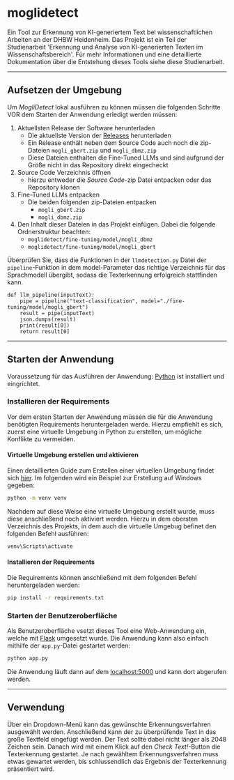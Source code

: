 # moglidetect
Ein Tool zur Erkennung von KI-generiertem Text bei wissenschaftlichen Arbeiten an der DHBW Heidenheim. Das Projekt ist ein Teil der Studienarbeit 'Erkennung und Analyse von KI-generierten Texten im Wissenschaftsbereich'. Für mehr Informationen und eine detaillierte Dokumentation über die Entstehung dieses Tools siehe diese Studienarbeit.

---

## Aufsetzen der Umgebung
Um *MogliDetect* lokal ausführen zu können müssen die folgenden Schritte VOR dem Starten der Anwendung erledigt werden müssen:
1. Aktuellsten Release der Software herunterladen
    - Die aktuellste Version der [Releases](https://github.com/mx1813/moglidetect/releases) herunterladen
    - Ein Release enthält neben dem Source Code auch noch die zip-Dateien `mogli_gbert.zip` und `mogli_dbmz.zip`
    - Diese Dateien enthalten die Fine-Tuned LLMs und sind aufgrund der Größe nicht in das Repository direkt eingecheckt
1. Source Code Verzeichnis öffnen
    - hierzu entweder die *Source Code*-zip Datei entpacken oder das Repository klonen
1. Fine-Tuned LLMs entpacken
    - Die beiden folgenden zip-Dateien entpacken
        - `mogli_gbert.zip`
        - `mogli_dbmz.zip`
1. Den Inhalt dieser Dateien in das Projekt einfügen. Dabei die folgende Ordnerstruktur beachten:
    - `moglidetect/fine-tuning/model/mogli_dbmz`
    - `moglidetect/fine-tuning/model/mogli_gbert`

Überprüfen Sie, dass die Funktionen in der `llmdetection.py` Datei der `pipeline`-Funktion in dem model-Parameter das richtige Verzeichnis für das Sprachmodell übergibt, sodass die Texterkennung erfolgreich stattfinden kann.
```
def llm_pipeline(inputText):
    pipe = pipeline("text-classification", model="./fine-tuning/model/mogli_gbert")
    result = pipe(inputText)
    json.dumps(result)
    print(result[0])
    return result[0]
```

---

## Starten der Anwendung
Voraussetzung für das Ausführen der Anwendung: [Python](https://www.python.org/downloads/) ist installiert und eingrichtet.
### Installieren der Requirements
Vor dem ersten Starten der Anwendung müssen die für die Anwendung benötigten Requirements heruntergeladen werde. Hierzu empfiehlt es sich, zuerst eine virtuelle Umgebung in Python zu erstellen, um mögliche Konflikte zu vermeiden. 
#### Virtuelle Umgebung erstellen und aktivieren
Einen detaillierten Guide zum Erstellen einer virtuellen Umgebung findet sich [hier](https://docs.python.org/3/library/venv.html). 
Im folgenden wird ein Beispiel zur Erstellung auf Windows gegeben:
```bash
python -m venv venv
```
Nachdem auf diese Weise eine virtuelle Umgebung erstellt wurde, muss diese anschließend noch aktiviert werden. Hierzu in dem obersten Verzeichnis des Projekts, in dem auch die virtuelle Umgebug befinet den folgenden Befehl ausführen:
```bash
venv\Scripts\activate
```

#### Installieren der Requirements
Die Requirements können anschließend mit dem folgenden Befehl heruntergeladen werden:
```bash
pip install -r requirements.txt
```

### Starten der Benutzeroberfläche
Als Benutzeroberfläche vsetzt dieses Tool eine Web-Anwendung ein, welche mit [Flask](https://flask.palletsprojects.com/en/3.0.x/) umgesetzt wurde. Die Anwendung kann also einfach mithilfe der `app.py`-Datei gestartet werden:
```bash
python app.py
```
Die Anwendung läuft dann auf dem [localhost:5000](http://localhost:5000/) und kann dort abgerufen werden.

---

## Verwendung
Über ein Dropdown-Menü kann das gewünschte Erkennungsverfahren ausgewählt werden. Anschließend kann der zu überprüfende Text in das große Textfeld eingefügt werden. Der Text sollte dabei nicht länger als 2048 Zeichen sein. Danach wird mit einem Klick auf den *Check Text!*-Button die Texterkennung gestartet. Je nach gewähltem Erkennungsverfahren muss etwas gewartet werden, bis schlussendlich das Ergebnis der Texterkennung präsentiert wird. 